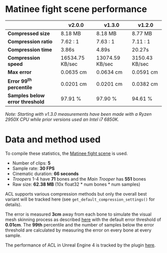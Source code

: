 # Matinee fight scene performance

|                       | v2.0.0 | v1.3.0 | v1.2.0 |
| --------------------- | --------- | --------- | --------- |
| **Compressed size**   | 8.18 MB | 8.18 MB | 8.77 MB |
| **Compression ratio** | 7.62 : 1 | 7.63 : 1 | 7.11 : 1 |
| **Compression time**  | 3.86s | 4.89s | 20.27s |
| **Compression speed**  | 16534.75 KB/sec | 13074.59 KB/sec | 3150.43 KB/sec |
| **Max error**         | 0.0635 cm | 0.0634 cm | 0.0591 cm |
| **Error 99<sup>th</sup> percentile** | 0.0201 cm | 0.0201 cm | 0.0382 cm |
| **Samples below error threshold** | 97.91 % | 97.90 % | 94.61 % |

*Note: Starting with v1.3.0 measurements have been made with a Ryzen 2950X CPU while prior versions used an Intel i7 6850K.*

# Data and method used

To compile these statistics, the [Matinee fight scene](https://nfrechette.github.io/2017/10/05/acl_in_ue4/) is used.

*  Number of clips: **5**
*  Sample rate: **30 FPS**
*  Cinematic duration: **66 seconds**
*  *Troopers* 1-4 have **71** bones and the *Main Trooper* has **551** bones
*  Raw size: **62.38 MB** (10x float32 * num bones * num samples)

ACL supports various compression methods but only the overall best variant will be tracked here (see `get_default_compression_settings()` for details).

The error is measured **3cm** away from each bone to simulate the visual mesh skinning process as described [here](error_metrics.md) with the default error threshold of **0.01cm**. The **99th** percentile and the number of samples below the error threshold are calculated by measuring the error on every bone at every sample.

The performance of ACL in Unreal Engine 4 is tracked by the plugin [here](https://github.com/nfrechette/acl-ue4-plugin/blob/develop/Docs/fight_scene_performance.md).
